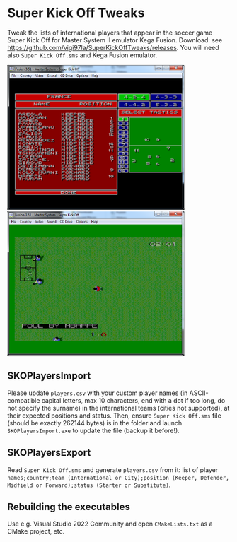 # Super Kick Off Tweaks

Tweak the lists of international players that appear in the soccer game Super Kick Off for Master System II emulator Kega Fusion.
Download: see https://github.com/vigi97la/SuperKickOffTweaks/releases. You will need also `Super Kick Off.sms` and Kega Fusion emulator.

[//]: # (
This is a multi-line comment.
You can write as many lines as you want in this comment.
Just make sure you keep everything within the parentheses.
)

<p float="left">
  <img src="./Screenshots/france_players.png" width="400" alt="List of France players" />
  <img src="./Screenshots/in-game_player_name_mentions.png" width="400" alt="In-game player name mentions" /> 
</p>

## SKOPlayersImport

Please update `players.csv` with your custom player names (in ASCII-compatible capital letters, max 10 characters, end with a dot if too long, do not specify the surname) in the international teams (cities not supported), at their expected positions and status.
Then, ensure `Super Kick Off.sms` file (should be exactly 262144 bytes) is in the folder and launch `SKOPlayersImport.exe` to update the file (backup it before!).

## SKOPlayersExport

Read `Super Kick Off.sms` and generate `players.csv` from it: list of player `names;country;team (International or City);position (Keeper, Defender, Midfield or Forward);status (Starter or Substitute)`.

## Rebuilding the executables

Use e.g. Visual Studio 2022 Community and open `CMakeLists.txt` as a CMake project, etc.
